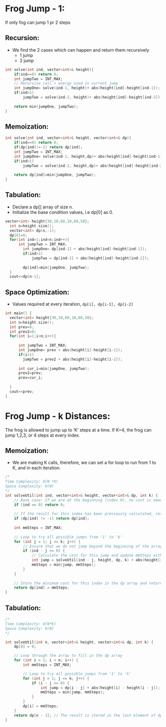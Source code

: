 # Frog Jump - 1:
If only fog can jump 1 pr 2 steps

## Recursion:
- We find the 2 cases which can happen and return them recursively
    - 1 jump 
    - 2 jump 
```cpp
int solve(int ind, vector<int>& height){
    if(ind==0) return 0;
    int jumpTwo = INT_MAX;
    // Recursive call + energy used in current jump
    int jumpOne= solve(ind-1, height)+ abs(height[ind]-height[ind-1]);
    if(ind>1)
        jumpTwo = solve(ind-2, height)+ abs(height[ind]-height[ind-2]);
    
    return min(jumpOne, jumpTwo);
}

```

## Memoization:
```cpp
int solve(int ind, vector<int>& height, vector<int>& dp){
    if(ind==0) return 0;
    if(dp[ind]!=-1) return dp[ind];
    int jumpTwo = INT_MAX;
    int jumpOne= solve(ind-1, height,dp)+ abs(height[ind]-height[ind-1]);
    if(ind>1)
        jumpTwo = solve(ind-2, height,dp)+ abs(height[ind]-height[ind-2]);
    
    return dp[ind]=min(jumpOne, jumpTwo);
}
```

## Tabulation:
- Declare a dp[] array of size n.
- Initialize the base condition values, i.e dp[0] as 0.
```cpp
vector<int> height{30,10,60,10,60,50};
  int n=height.size();
  vector<int> dp(n,-1);
  dp[0]=0;
  for(int ind=1;ind<n;ind++){
      int jumpTwo = INT_MAX;
        int jumpOne= dp[ind-1] + abs(height[ind]-height[ind-1]);
        if(ind>1)
            jumpTwo = dp[ind-2] + abs(height[ind]-height[ind-2]);
    
        dp[ind]=min(jumpOne, jumpTwo);
  }
  cout<<dp[n-1];
```

## Space Optimization:
- Values required at every iteration,
`dp[i], dp[i-1], dp[i-2]`

```cpp
int main() {
  vector<int> height{30,10,60,10,60,50};
  int n=height.size();
  int prev=0;
  int prev2=0;
  for(int i=1;i<n;i++){
      
      int jumpTwo = INT_MAX;
      int jumpOne= prev + abs(height[i]-height[i-1]);
      if(i>1)
        jumpTwo = prev2 + abs(height[i]-height[i-2]);
    
      int cur_i=min(jumpOne, jumpTwo);
      prev2=prev;
      prev=cur_i;
        
  }
  cout<<prev;
}
```

# Frog Jump - k Distances:
The frog is allowed to jump up to ‘K’ steps at a time. If K=4, the frog can jump 1,2,3, or 4 steps at every index.

## Memoization:
- We are making K calls, therefore, we can set a for loop to run from 1 to K, and in each iteration.

```cpp
/*
Time Complexity: O(N *K)
Space Complexity: O(N)
*/
int solveUtil(int ind, vector<int>& height, vector<int>& dp, int k) {
    // Base case: If we are at the beginning (index 0), no cost is needed.
    if (ind == 0) return 0;
    
    // If the result for this index has been previously calculated, return it.
    if (dp[ind] != -1) return dp[ind];
    
    int mmSteps = INT_MAX;
    
    // Loop to try all possible jumps from '1' to 'k'
    for (int j = 1; j <= k; j++) {
        // Ensure that we do not jump beyond the beginning of the array
        if (ind - j >= 0) {
            // Calculate the cost for this jump and update mmSteps with the minimum cost
            int jump = solveUtil(ind - j, height, dp, k) + abs(height[ind] - height[ind - j]);
            mmSteps = min(jump, mmSteps);
        }
    }
    
    // Store the minimum cost for this index in the dp array and return it.
    return dp[ind] = mmSteps;
}
```

## Tabulation:
```cpp
/*
Time Complexity: O(N*K)
Space Complexity: O(N)
*/

int solveUtil(int n, vector<int>& height, vector<int>& dp, int k) {
    dp[0] = 0;

    // Loop through the array to fill in the dp array
    for (int i = 1; i < n; i++) {
        int mmSteps = INT_MAX;

        // Loop to try all possible jumps from '1' to 'k'
        for (int j = 1; j <= k; j++) {
            if (i - j >= 0) {
                int jump = dp[i - j] + abs(height[i] - height[i - j]);
                mmSteps = min(jump, mmSteps);
            }
        }
        dp[i] = mmSteps;
    }
    return dp[n - 1]; // The result is stored in the last element of dp
}
```
